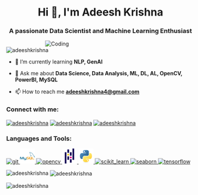 <h1 align="center">Hi 👋, I'm Adeesh Krishna</h1>
<h3 align="center">A passionate Data Scientist and Machine Learning Enthusiast</h3>
<img align="right" alt="Coding" width="400" src="https://cdn.dribbble.com/users/1162077/screenshots/3848914/programmer.gif">

<p align="left"> <img src="https://komarev.com/ghpvc/?username=adeeshkrishna&label=Profile%20views&color=0e75b6&style=flat" alt="adeeshkrishna" /> </p>

- 🌱 I’m currently learning **NLP, GenAI**

- 💬 Ask me about **Data Science, Data Analysis, ML, DL, AL, OpenCV, PowerBI, MySQL**

- 📫 How to reach me **adeeshkrishna4@gmail.com**

<h3 align="left">Connect with me:</h3>
<p align="left">
<a href="https://linkedin.com/in/adeeshkrishna" target="blank"><img align="center" src="https://raw.githubusercontent.com/rahuldkjain/github-profile-readme-generator/master/src/images/icons/Social/linked-in-alt.svg" alt="adeeshkrishna" height="30" width="40" /></a>
<a href="https://www.hackerrank.com/adeeshkrishna" target="blank"><img align="center" src="https://raw.githubusercontent.com/rahuldkjain/github-profile-readme-generator/master/src/images/icons/Social/hackerrank.svg" alt="adeeshkrishna" height="30" width="40" /></a>
<a href="https://www.leetcode.com/adeeshkrishna" target="blank"><img align="center" src="https://raw.githubusercontent.com/rahuldkjain/github-profile-readme-generator/master/src/images/icons/Social/leet-code.svg" alt="adeeshkrishna" height="30" width="40" /></a>
</p>

<h3 align="left">Languages and Tools:</h3>
<p align="left"> <a href="https://git-scm.com/" target="_blank" rel="noreferrer"> <img src="https://www.vectorlogo.zone/logos/git-scm/git-scm-icon.svg" alt="git" width="40" height="40"/> </a> <a href="https://www.mysql.com/" target="_blank" rel="noreferrer"> <img src="https://raw.githubusercontent.com/devicons/devicon/master/icons/mysql/mysql-original-wordmark.svg" alt="mysql" width="40" height="40"/> </a> <a href="https://opencv.org/" target="_blank" rel="noreferrer"> <img src="https://www.vectorlogo.zone/logos/opencv/opencv-icon.svg" alt="opencv" width="40" height="40"/> </a> <a href="https://pandas.pydata.org/" target="_blank" rel="noreferrer"> <img src="https://raw.githubusercontent.com/devicons/devicon/2ae2a900d2f041da66e950e4d48052658d850630/icons/pandas/pandas-original.svg" alt="pandas" width="40" height="40"/> </a> <a href="https://www.python.org" target="_blank" rel="noreferrer"> <img src="https://raw.githubusercontent.com/devicons/devicon/master/icons/python/python-original.svg" alt="python" width="40" height="40"/> </a> <a href="https://scikit-learn.org/" target="_blank" rel="noreferrer"> <img src="https://upload.wikimedia.org/wikipedia/commons/0/05/Scikit_learn_logo_small.svg" alt="scikit_learn" width="40" height="40"/> </a> <a href="https://seaborn.pydata.org/" target="_blank" rel="noreferrer"> <img src="https://seaborn.pydata.org/_images/logo-mark-lightbg.svg" alt="seaborn" width="40" height="40"/> </a> <a href="https://www.tensorflow.org" target="_blank" rel="noreferrer"> <img src="https://www.vectorlogo.zone/logos/tensorflow/tensorflow-icon.svg" alt="tensorflow" width="40" height="40"/> </a> </p>

<p><img align="left" src="https://github-readme-stats.vercel.app/api/top-langs?username=adeeshkrishna&show_icons=true&locale=en&layout=compact" alt="adeeshkrishna" /></p>

<p>&nbsp;<img align="center" src="https://github-readme-stats.vercel.app/api?username=adeeshkrishna&show_icons=true&locale=en" alt="adeeshkrishna" /></p>

<p><img align="center" src="https://github-readme-streak-stats.herokuapp.com/?user=adeeshkrishna&" alt="adeeshkrishna" /></p>
